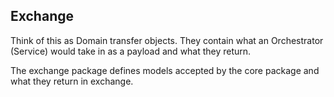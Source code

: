 ## Exchange

Think of this as Domain transfer objects.
They contain what an Orchestrator (Service) would take in as a payload and what they return.

The exchange package defines models accepted by the core package and what they return in exchange.
